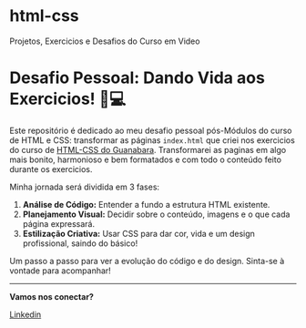 # html-css
Projetos, Exercicios e Desafios do Curso em Video

# Desafio Pessoal: Dando Vida aos Exercicios! 🎨💻

Este repositório é dedicado ao meu desafio pessoal pós-Módulos do curso de HTML e CSS: transformar as páginas `index.html` que criei nos exercicios do curso de [HTML-CSS do Guanabara](https://github.com/gustavoguanabara/html-css/). Transformarei as paginas em algo mais bonito, harmonioso e bem formatados e com todo o conteúdo feito durante os exercicios.

Minha jornada será dividida em 3 fases:

1.  **Análise de Código:** Entender a fundo a estrutura HTML existente.
2.  **Planejamento Visual:** Decidir sobre o conteúdo, imagens e o que cada página expressará.
3.  **Estilização Criativa:** Usar CSS para dar cor, vida e um design profissional, saindo do básico!

Um passo a passo para ver a evolução do código e do design. Sinta-se à vontade para acompanhar!

---

**Vamos nos conectar?**

[Linkedin](https://www.linkedin.com/in/jhonathanpablo)


